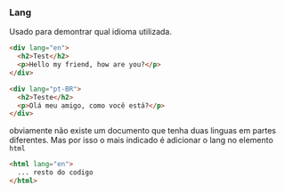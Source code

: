 ### Lang

Usado para demontrar qual idioma utilizada.

```html
<div lang="en">
  <h2>Test</h2>
  <p>Hello my friend, how are you?</p>
</div>

<div lang="pt-BR">
  <h2>Teste</h2>
  <p>Olá meu amigo, como você está?</p>
</div>
```

obviamente não existe um documento que tenha duas linguas em partes diferentes. Mas
por isso o mais indicado é adicionar o lang no elemento `html`

```html
<html lang="en">
  ... resto do codigo
</html>
```

